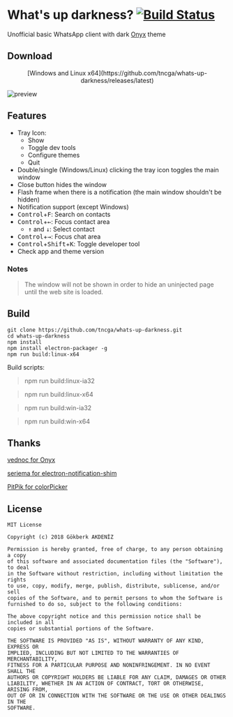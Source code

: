 
# What's up darkness? [![Build Status](https://travis-ci.com/tncga/whats-up-darkness.svg?branch=master)](https://travis-ci.com/tncga/whats-up-darkness)

Unofficial basic WhatsApp client with dark [Onyx](https://github.com/vednoc/onyx) theme

## Download
<center> [Windows and  Linux x64](https://github.com/tncga/whats-up-darkness/releases/latest) </center>

![preview](https://image.ibb.co/b6xo09/app.jpg)


## Features
 - Tray Icon:
   - Show
   - Toggle dev tools
   - Configure themes
   - Quit
 - Double/single (Windows/Linux) clicking the tray icon toggles the main window
 - Close button hides the window
 - Flash frame when there is a notification (the main window shouldn't be hidden)
 - Notification support (except Windows)
 - <kbd>Control</kbd>+<kbd>F</kbd>: Search on contacts
 - <kbd>Control</kbd>+<kbd>←</kbd>: Focus contact area
	 - <kbd>↑</kbd> and <kbd>↓</kbd>: Select contact
 - <kbd>Control</kbd>+<kbd>→</kbd>: Focus chat area
 - <kbd>Control</kbd>+<kbd>Shift</kbd>+<kbd>K</kbd>: Toggle developer tool
 - Check app and theme version


### Notes
> The window will not be shown in order to hide an uninjected page until the web site is loaded.

## Build
    git clone https://github.com/tncga/whats-up-darkness.git
    cd whats-up-darkness
    npm install
    npm install electron-packager -g
    npm run build:linux-x64

Build scripts:
>    npm run build:linux-ia32

>    npm run build:linux-x64

>    npm run build:win-ia32

>    npm run build:win-x64


## Thanks
[vednoc for Onyx](https://github.com/vednoc/onyx)

[seriema for electron-notification-shim](https://github.com/seriema/electron-notification-shim)

[PitPik for colorPicker](https://github.com/PitPik/colorPicker)

## License

	MIT License

	Copyright (c) 2018 Gökberk AKDENİZ

	Permission is hereby granted, free of charge, to any person obtaining a copy
	of this software and associated documentation files (the "Software"), to deal
	in the Software without restriction, including without limitation the rights
	to use, copy, modify, merge, publish, distribute, sublicense, and/or sell
	copies of the Software, and to permit persons to whom the Software is
	furnished to do so, subject to the following conditions:

	The above copyright notice and this permission notice shall be included in all
	copies or substantial portions of the Software.

	THE SOFTWARE IS PROVIDED "AS IS", WITHOUT WARRANTY OF ANY KIND, EXPRESS OR
	IMPLIED, INCLUDING BUT NOT LIMITED TO THE WARRANTIES OF MERCHANTABILITY,
	FITNESS FOR A PARTICULAR PURPOSE AND NONINFRINGEMENT. IN NO EVENT SHALL THE
	AUTHORS OR COPYRIGHT HOLDERS BE LIABLE FOR ANY CLAIM, DAMAGES OR OTHER
	LIABILITY, WHETHER IN AN ACTION OF CONTRACT, TORT OR OTHERWISE, ARISING FROM,
	OUT OF OR IN CONNECTION WITH THE SOFTWARE OR THE USE OR OTHER DEALINGS IN THE
	SOFTWARE.
